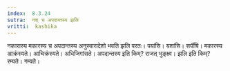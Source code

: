 ```yaml
---
index:  8.3.24
sutra:  नश् च अपदान्तस्य झलि
vritti:  kashika 
---
```


नकारास्य मकारस्य च अपदान्तस्य अनुस्वारादेशो भवति झलि परतः। पयांसि। यशांसि। सर्पींषि। मकारस्य आक्रंस्यते। आचिक्रंस्यते। अधिजिगांसते। अपदान्तस्य इति किम्? राजत् भुङ्क्ष्व। झलि इति किम्? रम्यते। गम्यते।

